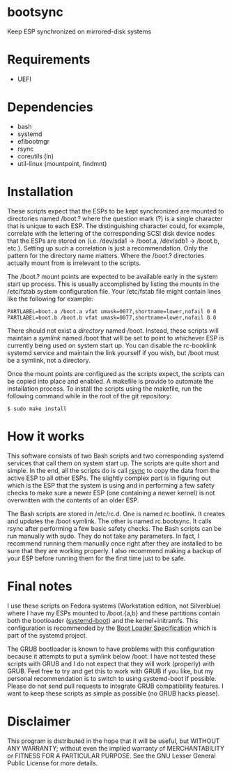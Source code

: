 # bootsync

Keep ESP synchronized on mirrored-disk systems

# Requirements

- UEFI

# Dependencies

- bash
- systemd
- efibootmgr
- rsync
- coreutils (ln)
- util-linux (mountpoint, findmnt)

# Installation

These scripts expect that the ESPs to be kept synchronized are mounted to directories named /boot.? where the question mark (?) is a single character that is unique to each ESP. The distinguishing character could, for example, correlate with the lettering of the corresponding SCSI disk device nodes that the ESPs are stored on (i.e. /dev/sda1 -> /boot.a, /dev/sdb1 -> /boot.b, etc.). Setting up such a correlation is just a recommendation. Only the pattern for the directory name matters. Where the /boot.? directories actually mount from is irrelevant to the scripts.

The /boot.? mount points are expected to be  available early in the system start up process. This is usually accomplished by listing the mounts in the /etc/fstab system configuration file. Your /etc/fstab file might contain lines like the following for example:

    PARTLABEL=boot.a /boot.a vfat umask=0077,shortname=lower,nofail 0 0
    PARTLABEL=boot.b /boot.b vfat umask=0077,shortname=lower,nofail 0 0

There should not exist a *directory* named /boot. Instead, these scripts will maintain a *symlink* named /boot that will be set to point to whichever ESP is currently being used on system start up. You can disable the rc-booklink systemd service and maintain the link yourself if you wish, but /boot must be a symlink, not a directory.

Once the mount points are configured as the scripts expect, the scripts can be copied into place and enabled. A makefile is provide to automate the installation process. To install the scripts using the makefile, run the following command while in the root of the git repository:

    $ sudo make install

# How it works

This software consists of two Bash scripts and two corresponding systemd services that call them on system start up. The scripts are quite short and simple. In the end, all the scripts do is call [rsync](https://en.wikipedia.org/wiki/Rsync) to copy the data from the active ESP to all other ESPs. The slightly complex part is in figuring out which is the ESP that the system is using and in performing a few safety checks to make sure a newer ESP (one containing a newer kernel) is not overwritten with the contents of an older ESP.

The Bash scripts are stored in /etc/rc.d. One is named rc.bootlink. It creates and updates the /boot symlink. The other is named rc.bootsync. It calls rsync after performing a few basic safety checks. The Bash scripts can be run manually with sudo. They do not take any parameters. In fact, I recommend running them manually once right after they are installed to be sure that they are working properly. I also recommend making a backup of your ESP before running them for the first time just to be safe.

# Final notes

I use these scripts on Fedora systems (Workstation edition, not Silverblue) where I have my ESPs mounted to /boot.{a,b} and these partitions contain both the bootloader ([systemd-boot](https://www.freedesktop.org/wiki/Software/systemd/systemd-boot/)) and the kernel+initramfs. This configuration is recommended by the [Boot Loader Specification](https://systemd.io/BOOT_LOADER_SPECIFICATION/) which is part of the systemd project.

The GRUB bootloader is known to have problems with this configuration because it attempts to put a symlink below /boot. I have not tested these scripts with GRUB and I do not expect that they will work (properly) with GRUB. Feel free to try and get this to work with GRUB if you like, but my personal recommendation is to switch to using systemd-boot if possible. Please do not send pull requests to integrate GRUB compatibility features. I want to keep these scripts as simple as possible (no GRUB hacks please).

# Disclaimer

This program is distributed in the hope that it will be useful, but WITHOUT ANY WARRANTY; without even the implied warranty of MERCHANTABILITY or FITNESS FOR A PARTICULAR PURPOSE. See the GNU Lesser General Public License for more details.
